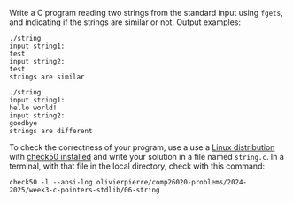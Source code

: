 Write a C program reading two strings from the standard input using `fgets`, and indicating if the strings are similar or not.
Output examples:

```shell
./string
input string1:
test
input string2:
test
strings are similar

./string
input string1:
hello world!
input string2:
goodbye
strings are different
```

To check the correctness of your program, use a use a [Linux distribution](https://github.com/olivierpierre/comp26020-devcontainer) with [check50 installed](exercise-set-1.html#installing-check50) and write your solution in a file named `string.c`.
In a terminal, with that file in the local directory, check with this command:

```shell
check50 -l --ansi-log olivierpierre/comp26020-problems/2024-2025/week3-c-pointers-stdlib/06-string
```